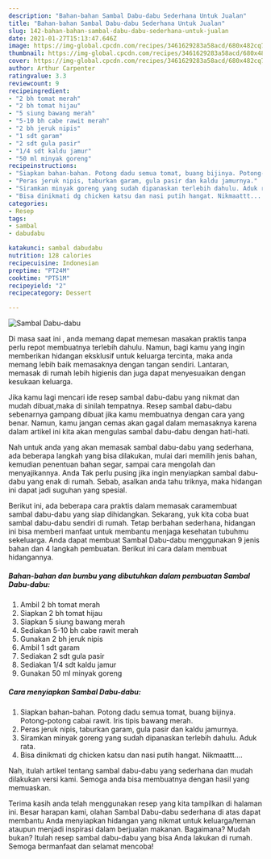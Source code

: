 ```yaml
---
description: "Bahan-bahan Sambal Dabu-dabu Sederhana Untuk Jualan"
title: "Bahan-bahan Sambal Dabu-dabu Sederhana Untuk Jualan"
slug: 142-bahan-bahan-sambal-dabu-dabu-sederhana-untuk-jualan
date: 2021-01-27T15:13:47.646Z
image: https://img-global.cpcdn.com/recipes/3461629283a58acd/680x482cq70/sambal-dabu-dabu-foto-resep-utama.jpg
thumbnail: https://img-global.cpcdn.com/recipes/3461629283a58acd/680x482cq70/sambal-dabu-dabu-foto-resep-utama.jpg
cover: https://img-global.cpcdn.com/recipes/3461629283a58acd/680x482cq70/sambal-dabu-dabu-foto-resep-utama.jpg
author: Arthur Carpenter
ratingvalue: 3.3
reviewcount: 9
recipeingredient:
- "2 bh tomat merah"
- "2 bh tomat hijau"
- "5 siung bawang merah"
- "5-10 bh cabe rawit merah"
- "2 bh jeruk nipis"
- "1 sdt garam"
- "2 sdt gula pasir"
- "1/4 sdt kaldu jamur"
- "50 ml minyak goreng"
recipeinstructions:
- "Siapkan bahan-bahan. Potong dadu semua tomat, buang bijinya. Potong-potong cabai rawit. Iris tipis bawang merah."
- "Peras jeruk nipis, taburkan garam, gula pasir dan kaldu jamurnya."
- "Siramkan minyak goreng yang sudah dipanaskan terlebih dahulu. Aduk rata."
- "Bisa dinikmati dg chicken katsu dan nasi putih hangat. Nikmaattt...."
categories:
- Resep
tags:
- sambal
- dabudabu

katakunci: sambal dabudabu 
nutrition: 128 calories
recipecuisine: Indonesian
preptime: "PT24M"
cooktime: "PT51M"
recipeyield: "2"
recipecategory: Dessert

---
```



![Sambal Dabu-dabu](https://img-global.cpcdn.com/recipes/3461629283a58acd/680x482cq70/sambal-dabu-dabu-foto-resep-utama.jpg)

Di masa  saat ini , anda memang dapat memesan masakan praktis tanpa perlu repot membuatnya terlebih dahulu. Namun, bagi kamu yang ingin memberikan hidangan eksklusif untuk keluarga tercinta, maka anda memang lebih baik memasaknya dengan tangan sendiri. Lantaran, memasak di rumah lebih higienis dan juga dapat menyesuaikan dengan kesukaan keluarga.

Jika kamu lagi mencari ide resep sambal dabu-dabu yang nikmat dan mudah dibuat,maka di sinilah tempatnya. Resep sambal dabu-dabu  sebenarnya gampang dibuat jika kamu membuatnya dengan cara yang benar. Namun, kamu jangan cemas akan gagal dalam memasaknya 
karena dalam artikel ini kita akan mengulas sambal dabu-dabu dengan hati-hati.  



Nah untuk anda yang akan memasak sambal dabu-dabu yang sederhana, ada beberapa langkah yang bisa dilakukan, mulai dari memilih jenis bahan, kemudian penentuan bahan segar, sampai cara mengolah dan menyajikannya. Anda Tak perlu pusing jika ingin menyiapkan sambal dabu-dabu yang enak di rumah. Sebab, asalkan anda  tahu triknya, maka hidangan ini dapat jadi suguhan yang spesial.

Berikut ini, ada beberapa cara praktis  dalam memasak caramembuat sambal dabu-dabu yang siap dihidangkan. Sekarang, yuk kita coba buat sambal dabu-dabu sendiri di rumah. Tetap berbahan sederhana, hidangan ini bisa memberi manfaat untuk membantu menjaga kesehatan tubuhmu sekeluarga. Anda dapat membuat Sambal Dabu-dabu menggunakan 9 jenis bahan dan 4 langkah pembuatan. Berikut ini cara dalam membuat hidangannya.

<!--inarticleads1-->

##### Bahan-bahan dan bumbu yang dibutuhkan dalam pembuatan Sambal Dabu-dabu:

1. Ambil 2 bh tomat merah
1. Siapkan 2 bh tomat hijau
1. Siapkan 5 siung bawang merah
1. Sediakan 5-10 bh cabe rawit merah
1. Gunakan 2 bh jeruk nipis
1. Ambil 1 sdt garam
1. Sediakan 2 sdt gula pasir
1. Sediakan 1/4 sdt kaldu jamur
1. Gunakan 50 ml minyak goreng




<!--inarticleads2-->

##### Cara menyiapkan Sambal Dabu-dabu:

1. Siapkan bahan-bahan. Potong dadu semua tomat, buang bijinya. Potong-potong cabai rawit. Iris tipis bawang merah.
1. Peras jeruk nipis, taburkan garam, gula pasir dan kaldu jamurnya.
1. Siramkan minyak goreng yang sudah dipanaskan terlebih dahulu. Aduk rata.
1. Bisa dinikmati dg chicken katsu dan nasi putih hangat. Nikmaattt....




Nah, itulah artikel tentang  sambal dabu-dabu  yang sederhana dan mudah dilakukan versi kami. Semoga anda bisa membuatnya dengan hasil yang memuaskan. 

Terima kasih anda telah menggunakan resep yang kita tampilkan di halaman ini. Besar harapan kami, olahan  Sambal Dabu-dabu sederhana di atas dapat membantu Anda menyiapkan hidangan yang nikmat untuk keluarga/teman ataupun menjadi inspirasi dalam berjualan makanan. Bagaimana? Mudah bukan? Itulah resep sambal dabu-dabu yang bisa Anda lakukan di rumah. Semoga bermanfaat dan selamat mencoba!

